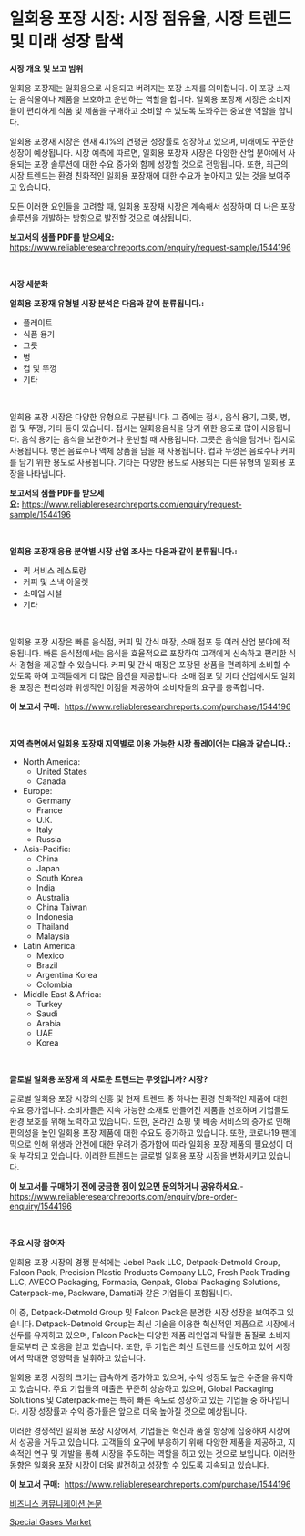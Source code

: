 <p><h1>일회용 포장 시장: 시장 점유율, 시장 트렌드 및 미래 성장 탐색</h1></p><p><strong>시장 개요 및 보고 범위</strong></p>
<p><p>일회용 포장재는 일회용으로 사용되고 버려지는 포장 소재를 의미합니다. 이 포장 소재는 음식물이나 제품을 보호하고 운반하는 역할을 합니다. 일회용 포장재 시장은 소비자들이 편리하게 식품 및 제품을 구매하고 소비할 수 있도록 도와주는 중요한 역할을 합니다. </p><p>일회용 포장재 시장은 현재 4.1%의 연평균 성장률로 성장하고 있으며, 미래에도 꾸준한 성장이 예상됩니다. 시장 예측에 따르면, 일회용 포장재 시장은 다양한 산업 분야에서 사용되는 포장 솔루션에 대한 수요 증가와 함께 성장할 것으로 전망됩니다. 또한, 최근의 시장 트렌드는 환경 친화적인 일회용 포장재에 대한 수요가 높아지고 있는 것을 보여주고 있습니다. </p><p>모든 이러한 요인들을 고려할 때, 일회용 포장재 시장은 계속해서 성장하며 더 나은 포장 솔루션을 개발하는 방향으로 발전할 것으로 예상됩니다.</p></p>
<p><strong>보고서의 샘플 PDF를 받으세요:</strong> <a href="https://www.reliableresearchreports.com/enquiry/request-sample/1544196">https://www.reliableresearchreports.com/enquiry/request-sample/1544196</a></p>
<p>&nbsp;</p>
<p><strong>시장 세분화</strong></p>
<p><strong>일회용 포장재 유형별 시장 분석은 다음과 같이 분류됩니다.:</strong></p>
<p><ul><li>플레이트</li><li>식품 용기</li><li>그릇</li><li>병</li><li>컵 및 뚜껑</li><li>기타</li></ul></p>
<p>&nbsp;</p>
<p><p>일회용 포장 시장은 다양한 유형으로 구분됩니다. 그 중에는 접시, 음식 용기, 그릇, 병, 컵 및 뚜껑, 기타 등이 있습니다. 접시는 일회용음식을 담기 위한 용도로 많이 사용됩니다. 음식 용기는 음식을 보관하거나 운반할 때 사용됩니다. 그릇은 음식을 담거나 접시로 사용됩니다. 병은 음료수나 액체 상품을 담을 때 사용됩니다. 컵과 뚜껑은 음료수나 커피를 담기 위한 용도로 사용됩니다. 기타는 다양한 용도로 사용되는 다른 유형의 일회용 포장을 나타냅니다.</p></p>
<p><strong>보고서의 샘플 PDF를 받으세요:</strong>&nbsp;<a href="https://www.reliableresearchreports.com/enquiry/request-sample/1544196">https://www.reliableresearchreports.com/enquiry/request-sample/1544196</a></p>
<p>&nbsp;</p>
<p><strong> 일회용 포장재 응용 분야별 시장 산업 조사는 다음과 같이 분류됩니다.:</strong></p>
<p><ul><li>퀵 서비스 레스토랑</li><li>커피 및 스낵 아울렛</li><li>소매업 시설</li><li>기타</li></ul></p>
<p>&nbsp;</p>
<p><p>일회용 포장 시장은 빠른 음식점, 커피 및 간식 매장, 소매 점포 등 여러 산업 분야에 적용됩니다. 빠른 음식점에서는 음식을 효율적으로 포장하여 고객에게 신속하고 편리한 식사 경험을 제공할 수 있습니다. 커피 및 간식 매장은 포장된 상품을 편리하게 소비할 수 있도록 하여 고객들에게 더 많은 옵션을 제공합니다. 소매 점포 및 기타 산업에서도 일회용 포장은 편리성과 위생적인 이점을 제공하여 소비자들의 요구를 충족합니다.</p></p>
<p><strong>이 보고서 구매:</strong>&nbsp; <a href="https://www.reliableresearchreports.com/purchase/1544196">https://www.reliableresearchreports.com/purchase/1544196</a></p>
<p>&nbsp;</p>
<p><strong>지역 측면에서 일회용 포장재 지역별로 이용 가능한 시장 플레이어는 다음과 같습니다.:</strong></p>
<p><ul>
    <li>
        North America:
        <ul>
            <li>United States</li>
            <li>Canada</li>
        </ul>
    </li>
    <li>
        Europe:
        <ul>
            <li>Germany</li>
            <li>France</li>
            <li>U.K.</li>
            <li>Italy</li>
            <li>Russia</li>
        </ul>
    </li>
    <li>
        Asia-Pacific:
        <ul>
            <li>China</li>
            <li>Japan</li>
            <li>South Korea</li>
            <li>India</li>
            <li>Australia</li>
            <li>China Taiwan</li>
            <li>Indonesia</li>
            <li>Thailand</li>
            <li>Malaysia</li>
        </ul>
    </li>
    <li>
        Latin America:
        <ul>
            <li>Mexico</li>
            <li>Brazil</li>
            <li>Argentina Korea</li>
            <li>Colombia</li>
        </ul>
    </li>
    <li>
        Middle East & Africa:
        <ul>
            <li>Turkey</li>
            <li>Saudi</li>
            <li>Arabia</li>
            <li>UAE</li>
            <li>Korea</li>
        </ul>
    </li>
    </ul></p>
<p>&nbsp;</p>
<p><strong>글로벌 일회용 포장재 의 새로운 트렌드는 무엇입니까? 시장?</strong></p>
<p><p>글로벌 일회용 포장 시장의 신흥 및 현재 트렌드 중 하나는 환경 친화적인 제품에 대한 수요 증가입니다. 소비자들은 지속 가능한 소재로 만들어진 제품을 선호하며 기업들도 환경 보호를 위해 노력하고 있습니다. 또한, 온라인 쇼핑 및 배송 서비스의 증가로 인해 편의성을 높인 일회용 포장 제품에 대한 수요도 증가하고 있습니다. 또한, 코로나19 팬데믹으로 인해 위생과 안전에 대한 우려가 증가함에 따라 일회용 포장 제품의 필요성이 더욱 부각되고 있습니다. 이러한 트렌드는 글로벌 일회용 포장 시장을 변화시키고 있습니다.</p></p>
<p><strong>이 보고서를 구매하기 전에 궁금한 점이 있으면 문의하거나 공유하세요.</strong>- <a href="https://www.reliableresearchreports.com/enquiry/pre-order-enquiry/1544196">https://www.reliableresearchreports.com/enquiry/pre-order-enquiry/1544196</a></p>
<p>&nbsp;</p>
<p><strong>주요 시장 참여자</strong></p>
<p><p>일회용 포장 시장의 경쟁 분석에는 Jebel Pack LLC, Detpack-Detmold Group, Falcon Pack, Precision Plastic Products Company LLC, Fresh Pack Trading LLC, AVECO Packaging, Formacia, Genpak, Global Packaging Solutions, Caterpack-me, Packware, Damati과 같은 기업들이 포함됩니다. </p><p>이 중, Detpack-Detmold Group 및 Falcon Pack은 분명한 시장 성장을 보여주고 있습니다. Detpack-Detmold Group는 최신 기술을 이용한 혁신적인 제품으로 시장에서 선두를 유지하고 있으며, Falcon Pack는 다양한 제품 라인업과 탁월한 품질로 소비자들로부터 큰 호응을 얻고 있습니다. 또한, 두 기업은 최신 트렌드를 선도하고 있어 시장에서 막대한 영향력을 발휘하고 있습니다.</p><p>일회용 포장 시장의 크기는 급속하게 증가하고 있으며, 수익 성장도 높은 수준을 유지하고 있습니다. 주요 기업들의 매출은 꾸준히 상승하고 있으며, Global Packaging Solutions 및 Caterpack-me는 특히 빠른 속도로 성장하고 있는 기업들 중 하나입니다. 시장 성장률과 수익 증가률은 앞으로 더욱 높아질 것으로 예상됩니다.</p><p>이러한 경쟁적인 일회용 포장 시장에서, 기업들은 혁신과 품질 향상에 집중하여 시장에서 성공을 거두고 있습니다. 고객들의 요구에 부응하기 위해 다양한 제품을 제공하고, 지속적인 연구 및 개발을 통해 시장을 주도하는 역할을 하고 있는 것으로 보입니다. 이러한 동향은 일회용 포장 시장이 더욱 발전하고 성장할 수 있도록 지속되고 있습니다.</p></p>
<p><strong>이 보고서 구매:</strong>&nbsp;&nbsp;<a href="https://www.reliableresearchreports.com/purchase/1544196">https://www.reliableresearchreports.com/purchase/1544196</a></p>
<p><p><a href="https://github.com/CorEmtymerich56566/Market-Research-Report-List-1/blob/main/582509213466.md">비즈니스 커뮤니케이션 논문</a></p><p><a href="https://picayune-night-cbd.notion.site/Special-Gases-Market-Size-Global-Industry-Overview-Market-Segmentation-and-Forecast-2024-to-2031-a5c9baed91c648c7a2dc0c6de81282a1">Special Gases Market</a></p></p>
